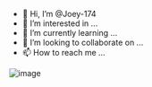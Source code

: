 - 👋 Hi, I’m @Joey-174
- 👀 I’m interested in ...
- 🌱 I’m currently learning ...
- 💞️ I’m looking to collaborate on ...
- 📫 How to reach me ...

<!---
Joey-174/Joey-174 is a ✨ special ✨ repository because its `README.md` (this file) appears on your GitHub profile.
You can click the Preview link to take a look at your changes.
--->
![image](https://github.com/Joey-174/Joey-174/assets/152669612/f7e54706-31f4-4763-959d-5d467ac00fea)
